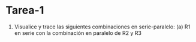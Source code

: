 # Tarea-1
1. Visualice y trace las siguientes combinaciones en serie-paralelo:
(a) R1 en serie con la combinación en paralelo de R2 y R3
